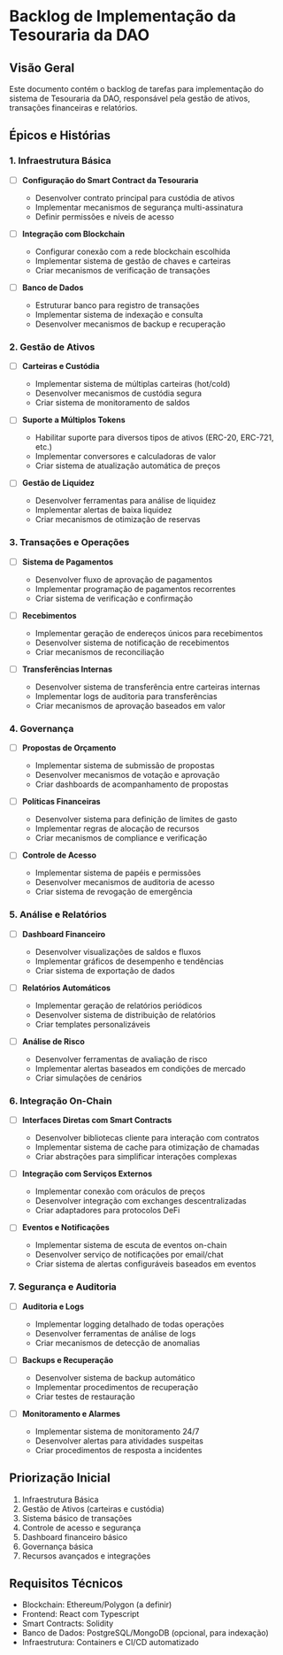 # Backlog de Implementação da Tesouraria da DAO

## Visão Geral
Este documento contém o backlog de tarefas para implementação do sistema de Tesouraria da DAO, responsável pela gestão de ativos, transações financeiras e relatórios.

## Épicos e Histórias

### 1. Infraestrutura Básica
- [ ] **Configuração do Smart Contract da Tesouraria**
  - Desenvolver contrato principal para custódia de ativos
  - Implementar mecanismos de segurança multi-assinatura
  - Definir permissões e níveis de acesso

- [ ] **Integração com Blockchain**
  - Configurar conexão com a rede blockchain escolhida
  - Implementar sistema de gestão de chaves e carteiras
  - Criar mecanismos de verificação de transações

- [ ] **Banco de Dados**
  - Estruturar banco para registro de transações
  - Implementar sistema de indexação e consulta
  - Desenvolver mecanismos de backup e recuperação

### 2. Gestão de Ativos
- [ ] **Carteiras e Custódia**
  - Implementar sistema de múltiplas carteiras (hot/cold)
  - Desenvolver mecanismos de custódia segura
  - Criar sistema de monitoramento de saldos

- [ ] **Suporte a Múltiplos Tokens**
  - Habilitar suporte para diversos tipos de ativos (ERC-20, ERC-721, etc.)
  - Implementar conversores e calculadoras de valor
  - Criar sistema de atualização automática de preços

- [ ] **Gestão de Liquidez**
  - Desenvolver ferramentas para análise de liquidez
  - Implementar alertas de baixa liquidez
  - Criar mecanismos de otimização de reservas

### 3. Transações e Operações
- [ ] **Sistema de Pagamentos**
  - Desenvolver fluxo de aprovação de pagamentos
  - Implementar programação de pagamentos recorrentes
  - Criar sistema de verificação e confirmação

- [ ] **Recebimentos**
  - Implementar geração de endereços únicos para recebimentos
  - Desenvolver sistema de notificação de recebimentos
  - Criar mecanismos de reconciliação

- [ ] **Transferências Internas**
  - Desenvolver sistema de transferência entre carteiras internas
  - Implementar logs de auditoria para transferências
  - Criar mecanismos de aprovação baseados em valor

### 4. Governança
- [ ] **Propostas de Orçamento**
  - Implementar sistema de submissão de propostas
  - Desenvolver mecanismos de votação e aprovação
  - Criar dashboards de acompanhamento de propostas

- [ ] **Políticas Financeiras**
  - Desenvolver sistema para definição de limites de gasto
  - Implementar regras de alocação de recursos
  - Criar mecanismos de compliance e verificação

- [ ] **Controle de Acesso**
  - Implementar sistema de papéis e permissões
  - Desenvolver mecanismos de auditoria de acesso
  - Criar sistema de revogação de emergência

### 5. Análise e Relatórios
- [ ] **Dashboard Financeiro**
  - Desenvolver visualizações de saldos e fluxos
  - Implementar gráficos de desempenho e tendências
  - Criar sistema de exportação de dados

- [ ] **Relatórios Automáticos**
  - Implementar geração de relatórios periódicos
  - Desenvolver sistema de distribuição de relatórios
  - Criar templates personalizáveis

- [ ] **Análise de Risco**
  - Desenvolver ferramentas de avaliação de risco
  - Implementar alertas baseados em condições de mercado
  - Criar simulações de cenários

### 6. Integração On-Chain
- [ ] **Interfaces Diretas com Smart Contracts**
  - Desenvolver bibliotecas cliente para interação com contratos
  - Implementar sistema de cache para otimização de chamadas
  - Criar abstrações para simplificar interações complexas

- [ ] **Integração com Serviços Externos**
  - Implementar conexão com oráculos de preços
  - Desenvolver integração com exchanges descentralizadas
  - Criar adaptadores para protocolos DeFi

- [ ] **Eventos e Notificações**
  - Implementar sistema de escuta de eventos on-chain
  - Desenvolver serviço de notificações por email/chat
  - Criar sistema de alertas configuráveis baseados em eventos

### 7. Segurança e Auditoria
- [ ] **Auditoria e Logs**
  - Implementar logging detalhado de todas operações
  - Desenvolver ferramentas de análise de logs
  - Criar mecanismos de detecção de anomalias

- [ ] **Backups e Recuperação**
  - Desenvolver sistema de backup automático
  - Implementar procedimentos de recuperação
  - Criar testes de restauração

- [ ] **Monitoramento e Alarmes**
  - Implementar sistema de monitoramento 24/7
  - Desenvolver alertas para atividades suspeitas
  - Criar procedimentos de resposta a incidentes

## Priorização Inicial
1. Infraestrutura Básica
2. Gestão de Ativos (carteiras e custódia)
3. Sistema básico de transações
4. Controle de acesso e segurança
5. Dashboard financeiro básico
6. Governança básica
7. Recursos avançados e integrações

## Requisitos Técnicos
- Blockchain: Ethereum/Polygon (a definir)
- Frontend: React com Typescript
- Smart Contracts: Solidity
- Banco de Dados: PostgreSQL/MongoDB (opcional, para indexação)
- Infraestrutura: Containers e CI/CD automatizado
